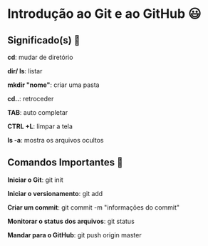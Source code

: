 # Introdução ao Git e ao GitHub :smiley:

## Significado(s) :rotating_light:

**cd**: mudar de diretório

**dir/ ls**: listar

**mkdir "nome"**: criar uma pasta

**cd..**: retroceder

**TAB**: auto completar

**CTRL +L**: limpar a tela

**ls -a**: mostra os arquivos ocultos

## Comandos Importantes :rotating_light:

**Iniciar o Git**: git init

**Iniciar o versionamento**: git add 

**Criar um commit**: git commit -m "informações do commit"

**Monitorar o status dos arquivos**: git status

**Mandar para o GitHub**: git push origin master


